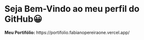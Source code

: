 <strong><h1>Seja Bem-Vindo ao meu perfil do GitHub😀</h1></strong>

<p><strong>Meu Portifólio:</strong> https://portifolio.fabianopereiraone.vercel.app/</p>
